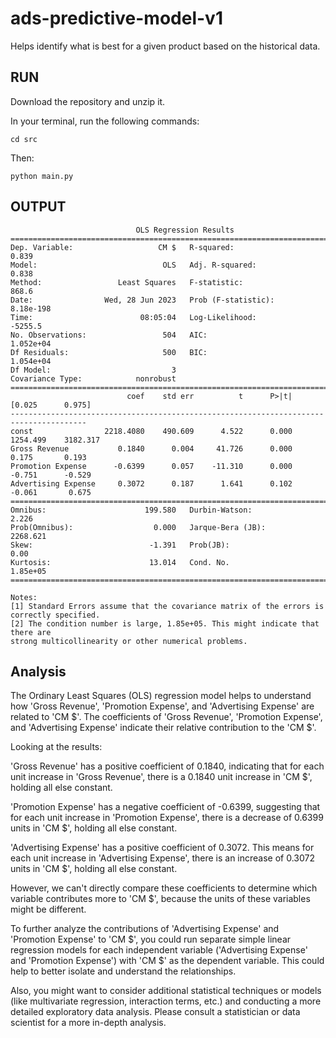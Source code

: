 # ads-predictive-model-v1
 Helps identify what is best for a given product based on the historical data. 

## RUN
Download the repository and unzip it.

In your terminal, run the following commands:
```
cd src
```
Then:
```
python main.py
```

## OUTPUT
```
                            OLS Regression Results                            
==============================================================================
Dep. Variable:                   CM $   R-squared:                       0.839
Model:                            OLS   Adj. R-squared:                  0.838
Method:                 Least Squares   F-statistic:                     868.6
Date:                Wed, 28 Jun 2023   Prob (F-statistic):          8.18e-198
Time:                        08:05:04   Log-Likelihood:                -5255.5
No. Observations:                 504   AIC:                         1.052e+04
Df Residuals:                     500   BIC:                         1.054e+04
Df Model:                           3                                         
Covariance Type:            nonrobust                                         
=======================================================================================
                          coef    std err          t      P>|t|      [0.025      0.975]
---------------------------------------------------------------------------------------
const                2218.4080    490.609      4.522      0.000    1254.499    3182.317
Gross Revenue           0.1840      0.004     41.726      0.000       0.175       0.193
Promotion Expense      -0.6399      0.057    -11.310      0.000      -0.751      -0.529
Advertising Expense     0.3072      0.187      1.641      0.102      -0.061       0.675
==============================================================================
Omnibus:                      199.580   Durbin-Watson:                   2.226
Prob(Omnibus):                  0.000   Jarque-Bera (JB):             2268.621
Skew:                          -1.391   Prob(JB):                         0.00
Kurtosis:                      13.014   Cond. No.                     1.85e+05
==============================================================================

Notes:
[1] Standard Errors assume that the covariance matrix of the errors is correctly specified.
[2] The condition number is large, 1.85e+05. This might indicate that there are
strong multicollinearity or other numerical problems.
```

## Analysis
The Ordinary Least Squares (OLS) regression model helps to understand how 'Gross Revenue', 'Promotion Expense', and 'Advertising Expense' are related to 'CM $'. The coefficients of 'Gross Revenue', 'Promotion Expense', and 'Advertising Expense' indicate their relative contribution to the 'CM $'.

Looking at the results:

'Gross Revenue' has a positive coefficient of 0.1840, indicating that for each unit increase in 'Gross Revenue', there is a 0.1840 unit increase in 'CM $', holding all else constant.

'Promotion Expense' has a negative coefficient of -0.6399, suggesting that for each unit increase in 'Promotion Expense', there is a decrease of 0.6399 units in 'CM $', holding all else constant.

'Advertising Expense' has a positive coefficient of 0.3072. This means for each unit increase in 'Advertising Expense', there is an increase of 0.3072 units in 'CM $', holding all else constant.

However, we can't directly compare these coefficients to determine which variable contributes more to 'CM $', because the units of these variables might be different.

To further analyze the contributions of 'Advertising Expense' and 'Promotion Expense' to 'CM $', you could run separate simple linear regression models for each independent variable ('Advertising Expense' and 'Promotion Expense') with 'CM $' as the dependent variable. This could help to better isolate and understand the relationships.

Also, you might want to consider additional statistical techniques or models (like multivariate regression, interaction terms, etc.) and conducting a more detailed exploratory data analysis. Please consult a statistician or data scientist for a more in-depth analysis.